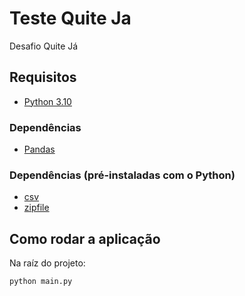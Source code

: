 # Teste Quite Ja
Desafio Quite Já

## Requisitos
* [Python 3.10](https://www.python.org/downloads/)

### Dependências
* [Pandas](https://pypi.org/project/pandas/)

### Dependências (pré-instaladas com o Python)
* [csv](https://docs.python.org/3.10/library/csv.html)
* [zipfile](https://docs.python.org/3.10/library/zipfile.html)

## Como rodar a aplicação
Na raíz do projeto:

```bash
python main.py
```